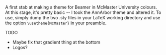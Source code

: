 A first stab at making a theme for Beamer in McMaster University colours. At this stage, it's pretty basic -- I took the AnnArbor theme and altered it. To use, simply dump the two .sty files in your LaTeX working directory and use the option ```\usetheme{McMaster}``` in your preamble.

TODO

* Maybe fix that gradient thing at the bottom
* Logos? 
